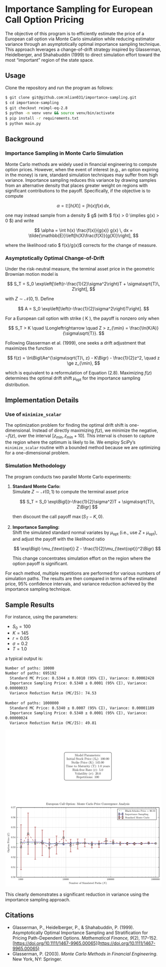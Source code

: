 # Importance Sampling for European Call Option Pricing

The objective of this program is to efficiently estimate the price of a European call option via Monte Carlo simulation while reducing estimator variance through an asymptotically optimal importance sampling technique. This approach leverages a change-of-drift strategy inspired by Glasserman, Heidelberger, and Shahabuddin (1999) to direct simulation effort toward the most “important” region of the state space.

## Usage

Clone the repository and run the program as follows:

```sh
$ git clone git@github.com:mlian031/importance-sampling.git
$ cd importance-sampling
$ git checkout reimpl-eq-2.8
$ python -m venv venv && source venv/bin/activate
$ pip install -r requirements.txt
$ python main.py
```

## Background

### Importance Sampling in Monte Carlo Simulation

Monte Carlo methods are widely used in financial engineering to compute option prices. However, when the event of interest (e.g., an option expiring in the money) is rare, standard simulation techniques may suffer from high variance. Importance sampling reduces this variance by drawing samples from an alternative density that places greater weight on regions with significant contributions to the payoff. Specifically, if the objective is to compute

$$
\alpha = \mathbb{E}[h(X)] = \int h(x) f(x) \, dx,
$$

one may instead sample from a density $ g$ (with $ f(x) > 0 \implies g(x) > 0 $) and write

$$
\alpha = \int h(x) \frac{f(x)}{g(x)} g(x) \, dx = \tilde{\mathbb{E}}\left[h(X)\frac{f(X)}{g(X)}\right],
$$

where the likelihood ratio $ f(x)/g(x)$ corrects for the change of measure.

### Asymptotically Optimal Change-of-Drift

Under the risk-neutral measure, the terminal asset price in the geometric Brownian motion model is

$$
S_T = S_0 \exp\left[\left(r-\frac{1}{2}\sigma^2\right)T + \sigma\sqrt{T}\, Z\right],
$$

with $Z \sim \mathcal{N}(0,1)$. Define

$$
A = S_0 \exp\left[\left(r-\frac{1}{2}\sigma^2\right)T\right].
$$

For a European call option with strike \( K \), the payoff is nonzero only when

$$
S_T > K \quad \Longleftrightarrow \quad Z > z_{\min} = \frac{\ln(K/A)}{\sigma\sqrt{T}}.
$$

Following Glasserman et al. (1999), one seeks a drift adjustment that maximizes the function

$$
f(z) = \ln\Bigl(Ae^{\sigma\sqrt{T}\, z} - K\Bigr) - \frac{1}{2}z^2, \quad z \ge z_{\min},
$$

which is equivalent to a reformulation of Equation (2.8). Maximizing $f(z)$ determines the optimal drift shift $\mu_{\text{opt}}$ for the importance sampling distribution.

## Implementation Details

### Use of `minimize_scalar`

The optimization problem for finding the optimal drift shift is one-dimensional. Instead of directly maximizing $f(z)$, we minimize the negative, $-f(z)$, over the interval $[z_{\min}, z_{\min}+10]$. This interval is chosen to capture the region where the optimum is likely to lie. We employ SciPy’s `minimize_scalar` routine with a bounded method because we are optimizing for a one-dimensional problem.

### Simulation Methodology

The program conducts two parallel Monte Carlo experiments:

1. **Standard Monte Carlo:**  
   Simulate $Z \sim \mathcal{N}(0,1)$ to compute the terminal asset price

   $$
   S_T = S_0 \exp\Bigl[(r-\frac{1}{2}\sigma^2)T + \sigma\sqrt{T}\, Z\Bigr]
   $$

   then discount the call payoff $\max(S_T-K,0)$.

2. **Importance Sampling:**  
   Shift the simulated standard normal variates by $\mu_{\text{opt}}$ (i.e., use $Z+\mu_{\text{opt}}$), and adjust the payoff with the likelihood ratio

   $$
   \exp\Bigl(-\mu_{\text{opt}} Z - \frac{1}{2}\mu_{\text{opt}}^2\Bigr)
   $$
   
   This change concentrates simulation effort on the region where the option payoff is significant.

For each method, multiple repetitions are performed for various numbers of simulation paths. The results are then compared in terms of the estimated price, 95% confidence intervals, and variance reduction achieved by the importance sampling technique.

## Sample Results

For instance, using the parameters:

- $S_0 = 100$
- $K = 145$
- $r = 0.05$
- $\sigma = 0.2$
- $T = 1.0$

a typical output is:

```
Number of paths: 10000
Number of paths: 695192
  Standard MC Price: 0.5344 ± 0.0010 (95% CI), Variance: 0.00002428
  Importance Sampling Price: 0.5340 ± 0.0001 (95% CI), Variance: 0.00000033
  Variance Reduction Ratio (MC/IS): 74.53

Number of paths: 1000000
  Standard MC Price: 0.5340 ± 0.0007 (95% CI), Variance: 0.00001189
  Importance Sampling Price: 0.5340 ± 0.0001 (95% CI), Variance: 0.00000024
  Variance Reduction Ratio (MC/IS): 49.81
```

![](option_pricing_mc.png)

This clearly demonstrates a significant reduction in variance using the importance sampling approach.

## Citations

- Glasserman, P., Heidelberger, P., & Shahabuddin, P. (1999). Asymptotically Optimal Importance Sampling and Stratification for Pricing Path-Dependent Options. *Mathematical Finance, 9*(2), 117–152. [https://doi.org/10.1111/1467-9965.00065](https://doi.org/10.1111/1467-9965.00065)
- Glasserman, P. (2003). *Monte Carlo Methods in Financial Engineering*. New York, NY: Springer.
